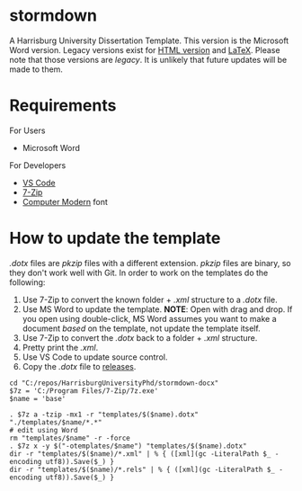 # stormdown

A Harrisburg University Dissertation Template.
This version is the Microsoft Word version.
Legacy versions exist for [HTML version](https://github.com/HarrisburgUniversityPhd/stormdown-html) and [LaTeX](https://github.com/HarrisburgUniversityPhd/stormdown-latex).
Please note that those versions are _legacy_.
It is unlikely that future updates will be made to them.

# Requirements

For Users

* Microsoft Word

For Developers

* [VS Code](https://code.visualstudio.com/)
* [7-Zip](https://www.7-zip.org/)
* [Computer Modern](https://www.fontsquirrel.com/fonts/computer-modern) font 

# How to update the template

_.dotx_ files are _pkzip_ files with a different extension.
_pkzip_ files are binary, so they don't work well with Git.
In order to work on the templates do the following:

1. Use 7-Zip to convert the known folder + _.xml_ structure to a _.dotx_ file.
2. Use MS Word to update the template.
   **NOTE**: Open with drag and drop.
   If you open using double-click, MS Word assumes you want to make a document _based_ on the template, not update the template itself.
3. Use 7-Zip to convert the _.dotx_ back to a folder + _.xml_ structure.
4. Pretty print the _.xml_.
4. Use VS Code to update source control.
5. Copy the _.dotx_ file to [releases](https://github.com/HarrisburgUniversityPhd/stormdown-docx/releases).

```{powershell}
cd "C:/repos/HarrisburgUniversityPhd/stormdown-docx"
$7z = 'C:/Program Files/7-Zip/7z.exe'
$name = 'base'

. $7z a -tzip -mx1 -r "templates/$($name).dotx" "./templates/$name/*.*"
# edit using Word
rm "templates/$name" -r -force
. $7z x -y $("-otemplates/$name") "templates/$($name).dotx"
dir -r "templates/$($name)/*.xml" | % { ([xml](gc -LiteralPath $_ -encoding utf8)).Save($_) }
dir -r "templates/$($name)/*.rels" | % { ([xml](gc -LiteralPath $_ -encoding utf8)).Save($_) }
```
